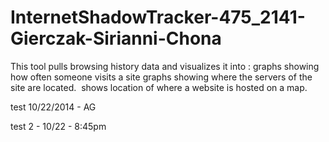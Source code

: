 InternetShadowTracker-475_2141-Gierczak-Sirianni-Chona
======================================================

This tool pulls browsing history data and visualizes it into : graphs showing how often someone visits a site graphs showing where the servers of the site are located.  shows location of where a website is hosted on a map.


test 10/22/2014 - AG

test 2 - 10/22 - 8:45pm

